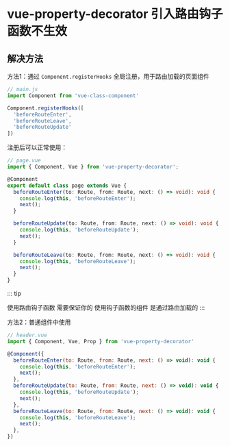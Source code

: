 # vue-property-decorator 引入路由钩子函数不生效

## 解决方法

方法1：通过 `Component.registerHooks` 全局注册，用于路由加载的页面组件

```ts
// main.js
import Component from 'vue-class-component'

Component.registerHooks([
  'beforeRouteEnter',
  'beforeRouteLeave',
  'beforeRouteUpdate'
])
```

注册后可以正常使用：

```ts
// page.vue
import { Component, Vue } from 'vue-property-decorator';

@Component
export default class page extends Vue {
  beforeRouteEnter(to: Route, from: Route, next: () => void): void {
    console.log(this, 'beforeRouteEnter');
    next();
  }

  beforeRouteUpdate(to: Route, from: Route, next: () => void): void {
    console.log(this, 'beforeRouteUpdate');
    next();
  }

  beforeRouteLeave(to: Route, from: Route, next: () => void): void {
    console.log(this, 'beforeRouteLeave');
    next();
  }
}
```

::: tip

使用路由钩子函数 需要保证你的 使用钩子函数的组件 是通过路由加载的
:::

方法2：普通组件中使用

```js
// header.vue
import { Component, Vue, Prop } from 'vue-property-decorator'

@Component({
  beforeRouteEnter(to: Route, from: Route, next: () => void): void {
    console.log(this, 'beforeRouteEnter');
    next();
  },
  beforeRouteUpdate(to: Route, from: Route, next: () => void): void {
    console.log(this, 'beforeRouteUpdate');
    next();
  },
  beforeRouteLeave(to: Route, from: Route, next: () => void): void {
    console.log(this, 'beforeRouteLeave');
    next();
  },
})
```
